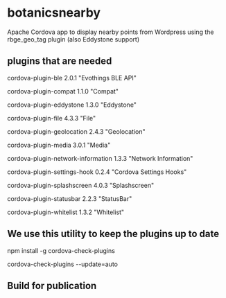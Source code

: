 # botanicsnearby
Apache Cordova app to display nearby points from Wordpress using the rbge_geo_tag plugin (also Eddystone support)


## plugins that are needed

cordova-plugin-ble 2.0.1 "Evothings BLE API"

cordova-plugin-compat 1.1.0 "Compat"

cordova-plugin-eddystone 1.3.0 "Eddystone"

cordova-plugin-file 4.3.3 "File"

cordova-plugin-geolocation 2.4.3 "Geolocation"

cordova-plugin-media 3.0.1 "Media"

cordova-plugin-network-information 1.3.3 "Network Information"

cordova-plugin-settings-hook 0.2.4 "Cordova Settings Hooks"

cordova-plugin-splashscreen 4.0.3 "Splashscreen"

cordova-plugin-statusbar 2.2.3 "StatusBar"

cordova-plugin-whitelist 1.3.2 "Whitelist"


## We use this utility to keep the plugins up to date

npm install -g cordova-check-plugins

cordova-check-plugins --update=auto

## Build for publication

